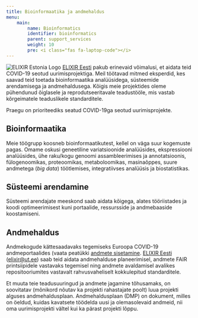 ```yaml
---
title: Bioinformaatika ja andmehaldus
menu:
    main:
        name: Bioinformatics
        identifier: bioinformatics
        parent: support_services
        weight: 10
        pre: <i class="fas fa-laptop-code"></i>
---
```


![ELIXIR Estonia Logo](/img/logos/nbislogo-orange-txt.svg#floatright)
[ELIXIR Eesti](https://elixir.ut.ee/) pakub erinevaid võimalusi, et aidata teid COVID-19 seotud uurimisprojektiga.
Meil töötavad mitmed eksperdid, kes saavad teid toetada bioinformaatika analüüsidega, süsteemide arendamisega ja andmehaldusega.
Kõigis meie projektides oleme pühendunud õiglasele ja reprodutseeritavale teadustööle, mis vastab kõrgeimatele teaduslikele standarditele.

Praegu on prioriteediks seatud COVID-19ga seotud uurimisprojekte.

## Bioinformaatika

Meie töögrupp koosneb bioinformaatikutest, kellel on väga suur kogemuste pagas. Omame oskusi geneetiline variatsioonide analüüsides, ekspressiooni analüüsides, ühe raku/kogu genoomi assambleerimises ja annotatsioonis, fülogenoomikas, proteoomikas, metaboloomikas, masinaõppes, suure andmetega (_big data_) töötlemises, integratiivses analüüsis ja biostatistikas.

## Süsteemi arendamine

Süsteemi arendajate meeskond saab aidata kõigega, alates tööriistades ja koodi optimeerimisest kuni portaalide, ressursside ja andmebaaside koostamiseni. 

## Andmehaldus

Andmekogude kättesaadavaks tegemiseks Euroopa COVID-19 andmeportaalides (vaata peatükki [andmete sisetamine](https://covid19dataportal.ee/ee/support_services/submit/). [ELIXIR Eesti](https://elixir.ut.ee/) (elixir@ut.ee) saab teid aidata andmehalduse planeerimisel, andmete FAIR printsiipidele vastavaks tegemisel ning andmete avaldamisel avalikes repositooriumites vastavalt rahvusvaheliselt kokkulepitud standarditele.

Et muuta teie teadusuuringud ja andmete jagamine tõhusamaks, on soovitatav (mõnikord nõutav ka projekti rahastajate poolt) luua projekti alguses andmehaldusplaan. Andmehaldusplaan (DMP) on dokument, milles on öeldud, kuidas kavatsete töödelda uusi ja olemasolevaid andmeid, nii oma uurimisprojekti vältel kui ka pärast projekti lõppu. 

